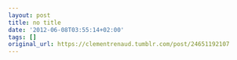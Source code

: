 ```yaml
---
layout: post
title: no title
date: '2012-06-08T03:55:14+02:00'
tags: []
original_url: https://clementrenaud.tumblr.com/post/24651192107
---
```

